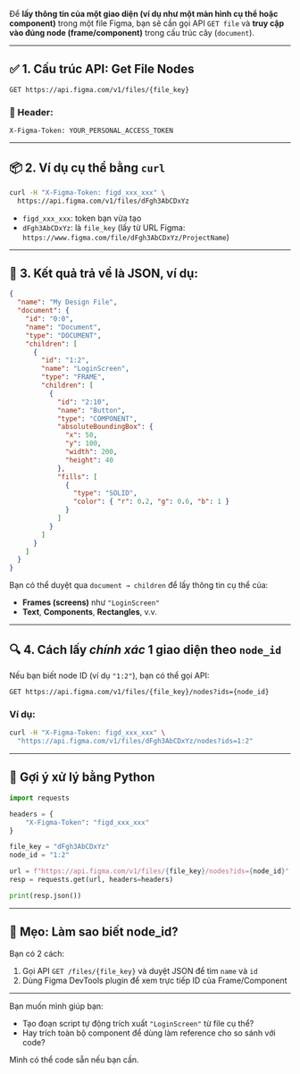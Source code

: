 Để **lấy thông tin của một giao diện (ví dụ như một màn hình cụ thể hoặc component)** trong một file Figma, bạn sẽ cần gọi API `GET file` và **truy cập vào đúng node (frame/component)** trong cấu trúc cây (`document`).

---

## ✅ 1. Cấu trúc API: Get File Nodes

```http
GET https://api.figma.com/v1/files/{file_key}
```

### 🔑 Header:

```http
X-Figma-Token: YOUR_PERSONAL_ACCESS_TOKEN
```

---

## 📦 2. Ví dụ cụ thể bằng `curl`

```bash
curl -H "X-Figma-Token: figd_xxx_xxx" \
  https://api.figma.com/v1/files/dFgh3AbCDxYz
```

* `figd_xxx_xxx`: token bạn vừa tạo
* `dFgh3AbCDxYz`: là `file_key` (lấy từ URL Figma: `https://www.figma.com/file/dFgh3AbCDxYz/ProjectName`)

---

## 📁 3. Kết quả trả về là JSON, ví dụ:

```json
{
  "name": "My Design File",
  "document": {
    "id": "0:0",
    "name": "Document",
    "type": "DOCUMENT",
    "children": [
      {
        "id": "1:2",
        "name": "LoginScreen",
        "type": "FRAME",
        "children": [
          {
            "id": "2:10",
            "name": "Button",
            "type": "COMPONENT",
            "absoluteBoundingBox": {
              "x": 50,
              "y": 100,
              "width": 200,
              "height": 40
            },
            "fills": [
              {
                "type": "SOLID",
                "color": { "r": 0.2, "g": 0.6, "b": 1 }
              }
            ]
          }
        ]
      }
    ]
  }
}
```

Bạn có thể duyệt qua `document → children` để lấy thông tin cụ thể của:

* **Frames (screens)** như `"LoginScreen"`
* **Text**, **Components**, **Rectangles**, v.v.

---

## 🔍 4. Cách lấy *chính xác* 1 giao diện theo `node_id`

Nếu bạn biết node ID (ví dụ `"1:2"`), bạn có thể gọi API:

```http
GET https://api.figma.com/v1/files/{file_key}/nodes?ids={node_id}
```

### Ví dụ:

```bash
curl -H "X-Figma-Token: figd_xxx_xxx" \
  "https://api.figma.com/v1/files/dFgh3AbCDxYz/nodes?ids=1:2"
```

---

## 🧪 Gợi ý xử lý bằng Python

```python
import requests

headers = {
    "X-Figma-Token": "figd_xxx_xxx"
}

file_key = "dFgh3AbCDxYz"
node_id = "1:2"

url = f"https://api.figma.com/v1/files/{file_key}/nodes?ids={node_id}"
resp = requests.get(url, headers=headers)

print(resp.json())
```

---

## 📌 Mẹo: Làm sao biết node\_id?

Bạn có 2 cách:

1. Gọi API `GET /files/{file_key}` và duyệt JSON để tìm `name` và `id`
2. Dùng Figma DevTools plugin để xem trực tiếp ID của Frame/Component

---

Bạn muốn mình giúp bạn:

* Tạo đoạn script tự động trích xuất `"LoginScreen"` từ file cụ thể?
* Hay trích toàn bộ component để dùng làm reference cho so sánh với code?

Mình có thể code sẵn nếu bạn cần.
